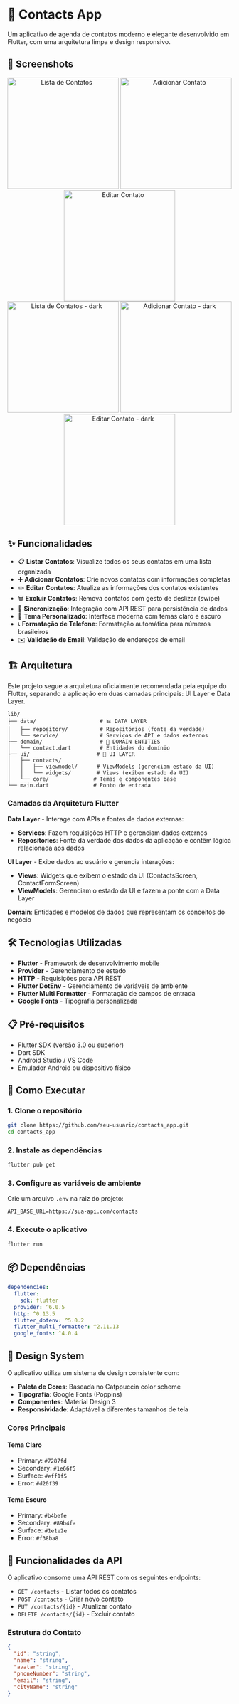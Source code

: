 # 📱 Contacts App

Um aplicativo de agenda de contatos moderno e elegante desenvolvido em Flutter, com uma arquitetura limpa e design responsivo.

## 📸 Screenshots

<div align="center">
  <img src="screenshots/1.png" alt="Lista de Contatos" width="250"/>
  <img src="screenshots/2222.png" alt="Adicionar Contato" width="250"/>
  <img src="screenshots/33333.png" alt="Editar Contato" width="250"/>
</div>

<div align="center">
   <img src="screenshots/4.png" alt="Lista de Contatos - dark" width="250"/>
  <img src="screenshots/5.png" alt="Adicionar Contato - dark" width="250"/>
  <img src="screenshots/6.png" alt="Editar Contato - dark" width="250"/>
</div>


## ✨ Funcionalidades

- 📋 **Listar Contatos**: Visualize todos os seus contatos em uma lista organizada
- ➕ **Adicionar Contatos**: Crie novos contatos com informações completas
- ✏️ **Editar Contatos**: Atualize as informações dos contatos existentes
- 🗑️ **Excluir Contatos**: Remova contatos com gesto de deslizar (swipe)
- 🔄 **Sincronização**: Integração com API REST para persistência de dados
- 🎨 **Tema Personalizado**: Interface moderna com temas claro e escuro
- 📞 **Formatação de Telefone**: Formatação automática para números brasileiros
- ✉️ **Validação de Email**: Validação de endereços de email

## 🏗️ Arquitetura

Este projeto segue a arquitetura oficialmente recomendada pela equipe do Flutter, separando a aplicação em duas camadas principais: UI Layer e Data Layer.

```
lib/
├── data/                    # 📊 DATA LAYER
│   ├── repository/          # Repositórios (fonte da verdade)  
│   └── service/             # Serviços de API e dados externos
├── domain/                  # 🎯 DOMAIN ENTITIES
│   └── contact.dart         # Entidades do domínio
├── ui/                     # 🎨 UI LAYER
│   ├── contacts/
│   │   ├── viewmodel/      # ViewModels (gerenciam estado da UI)
│   │   └── widgets/        # Views (exibem estado da UI)
│   └── core/              # Temas e componentes base
└── main.dart              # Ponto de entrada
```

### Camadas da Arquitetura Flutter

**Data Layer** - Interage com APIs e fontes de dados externas:
- **Services**: Fazem requisições HTTP e gerenciam dados externos
- **Repositories**: Fonte da verdade dos dados da aplicação e contêm lógica relacionada aos dados

**UI Layer** - Exibe dados ao usuário e gerencia interações:
- **Views**: Widgets que exibem o estado da UI (ContactsScreen, ContactFormScreen)
- **ViewModels**: Gerenciam o estado da UI e fazem a ponte com a Data Layer

**Domain**: Entidades e modelos de dados que representam os conceitos do negócio

## 🛠️ Tecnologias Utilizadas

- **Flutter** - Framework de desenvolvimento mobile
- **Provider** - Gerenciamento de estado
- **HTTP** - Requisições para API REST
- **Flutter DotEnv** - Gerenciamento de variáveis de ambiente
- **Flutter Multi Formatter** - Formatação de campos de entrada
- **Google Fonts** - Tipografia personalizada

## 📋 Pré-requisitos

- Flutter SDK (versão 3.0 ou superior)
- Dart SDK
- Android Studio / VS Code
- Emulador Android ou dispositivo físico

## 🚀 Como Executar

### 1. Clone o repositório
```bash
git clone https://github.com/seu-usuario/contacts_app.git
cd contacts_app
```

### 2. Instale as dependências
```bash
flutter pub get
```

### 3. Configure as variáveis de ambiente
Crie um arquivo `.env` na raiz do projeto:
```env
API_BASE_URL=https://sua-api.com/contacts
```

### 4. Execute o aplicativo
```bash
flutter run
```

## 📦 Dependências

```yaml
dependencies:
  flutter:
    sdk: flutter
  provider: ^6.0.5
  http: ^0.13.5
  flutter_dotenv: ^5.0.2
  flutter_multi_formatter: ^2.11.13
  google_fonts: ^4.0.4
```

## 🎨 Design System

O aplicativo utiliza um sistema de design consistente com:

- **Paleta de Cores**: Baseada no Catppuccin color scheme
- **Tipografia**: Google Fonts (Poppins)
- **Componentes**: Material Design 3
- **Responsividade**: Adaptável a diferentes tamanhos de tela

### Cores Principais

#### Tema Claro
- Primary: `#7287fd`
- Secondary: `#1e66f5`
- Surface: `#eff1f5`
- Error: `#d20f39`

#### Tema Escuro
- Primary: `#b4befe`
- Secondary: `#89b4fa`
- Surface: `#1e1e2e`
- Error: `#f38ba8`

## 🔄 Funcionalidades da API

O aplicativo consome uma API REST com os seguintes endpoints:

- `GET /contacts` - Listar todos os contatos
- `POST /contacts` - Criar novo contato
- `PUT /contacts/{id}` - Atualizar contato
- `DELETE /contacts/{id}` - Excluir contato

### Estrutura do Contato

```json
{
  "id": "string",
  "name": "string",
  "avatar": "string",
  "phoneNumber": "string",
  "email": "string",
  "cityName": "string"
}
```






